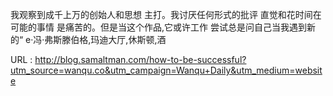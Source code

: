 我观察到成千上万的创始人和思想 
 主打。我讨厌任何形式的批评 
 直觉和花时间在可能的事情 
 是痛苦的。但是当这个作品,它或许工作 
 尝试总是问自己当我遇到新的“ 
 e·冯·弗斯滕伯格,玛迪大厅,休斯顿,酒 
   
  URL : http://blog.samaltman.com/how-to-be-successful?utm_source=wanqu.co&utm_campaign=Wanqu+Daily&utm_medium=website